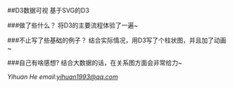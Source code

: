 ##D3数据可视
基于SVG的D3

###做了些什么？
将D3的主要流程体验了一遍~

###不止写了些基础的例子？
结合实际情况，用D3写了个柱状图，并且加了动画~

###自己有啥感想?
结合大数据的话，在关系图方面会非常给力~

*Yihuan He email:yihuan1993@qq.com*

